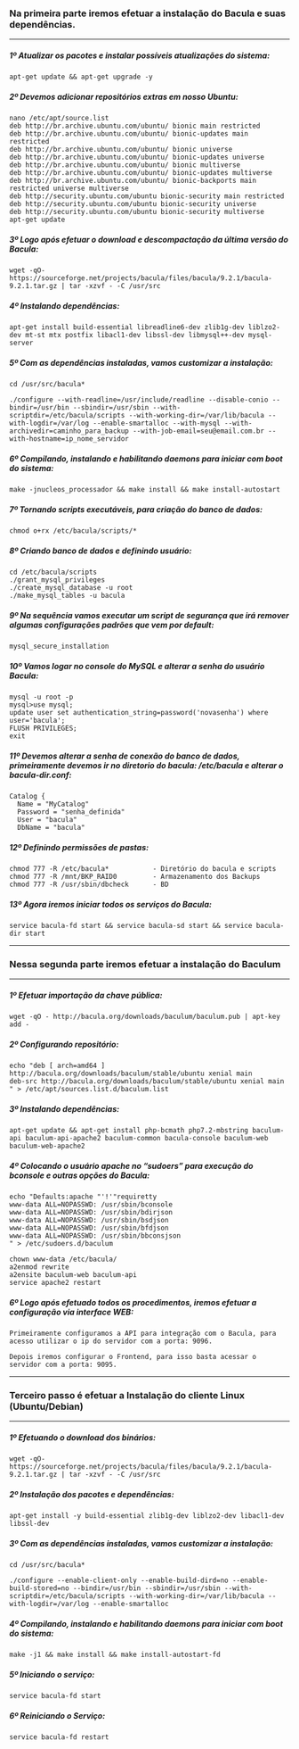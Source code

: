 ### Na primeira parte iremos efetuar a instalação do Bacula e suas dependências.
*******

##### 1º Atualizar os pacotes e instalar possíveis atualizações do sistema:

```
apt-get update && apt-get upgrade -y
```

##### 2º Devemos adicionar repositórios extras em nosso Ubuntu:

```
nano /etc/apt/source.list
deb http://br.archive.ubuntu.com/ubuntu/ bionic main restricted
deb http://br.archive.ubuntu.com/ubuntu/ bionic-updates main restricted
deb http://br.archive.ubuntu.com/ubuntu/ bionic universe
deb http://br.archive.ubuntu.com/ubuntu/ bionic-updates universe
deb http://br.archive.ubuntu.com/ubuntu/ bionic multiverse
deb http://br.archive.ubuntu.com/ubuntu/ bionic-updates multiverse
deb http://br.archive.ubuntu.com/ubuntu/ bionic-backports main restricted universe multiverse
deb http://security.ubuntu.com/ubuntu bionic-security main restricted
deb http://security.ubuntu.com/ubuntu bionic-security universe
deb http://security.ubuntu.com/ubuntu bionic-security multiverse
apt-get update
```

##### 3º Logo após efetuar o download e descompactação da última versão do Bacula:

```
wget -qO- https://sourceforge.net/projects/bacula/files/bacula/9.2.1/bacula-9.2.1.tar.gz | tar -xzvf - -C /usr/src
```

##### 4º Instalando dependências: 

```
apt-get install build-essential libreadline6-dev zlib1g-dev liblzo2-dev mt-st mtx postfix libacl1-dev libssl-dev libmysql++-dev mysql-server
```

##### 5º Com as dependências instaladas, vamos customizar a instalação:

```
cd /usr/src/bacula*

./configure --with-readline=/usr/include/readline --disable-conio --bindir=/usr/bin --sbindir=/usr/sbin --with-scriptdir=/etc/bacula/scripts --with-working-dir=/var/lib/bacula --with-logdir=/var/log --enable-smartalloc --with-mysql --with-archivedir=caminho_para_backup --with-job-email=seu@email.com.br --with-hostname=ip_nome_servidor
```

##### 6º Compilando, instalando e habilitando daemons para iniciar com boot do sistema:

```
make -jnucleos_processador && make install && make install-autostart
```

##### 7º Tornando scripts executáveis, para criação do banco de dados:

```
chmod o+rx /etc/bacula/scripts/*
```

##### 8º Criando banco de dados e definindo usuário:

```
cd /etc/bacula/scripts
./grant_mysql_privileges
./create_mysql_database -u root
./make_mysql_tables -u bacula
```

##### 9º Na sequência vamos executar um script de segurança que irá remover algumas configurações padrões que vem por default:

```
mysql_secure_installation
```

##### 10º Vamos logar no console do MySQL e alterar a senha do usuário Bacula:

```
mysql -u root -p
mysql>use mysql;
update user set authentication_string=password('novasenha') where user='bacula';
FLUSH PRIVILEGES;
exit
```

##### 11º Devemos alterar a senha de conexão do banco de dados, primeiramente devemos ir no diretorio do bacula: /etc/bacula e alterar o bacula-dir.conf:

```
Catalog {
  Name = "MyCatalog"
  Password = "senha_definida"
  User = "bacula"
  DbName = "bacula"
```

##### 12º Definindo permissões de pastas:

```
chmod 777 -R /etc/bacula*           - Diretório do bacula e scripts
chmod 777 -R /mnt/BKP_RAID0         - Armazenamento dos Backups
chmod 777 -R /usr/sbin/dbcheck      - BD
```

##### 13º Agora iremos iniciar todos os serviços do Bacula:

```
service bacula-fd start && service bacula-sd start && service bacula-dir start
```

*******

### Nessa segunda parte iremos efetuar a instalação do Baculum
*******
##### 1º Efetuar importação da chave pública:

```
wget -qO - http://bacula.org/downloads/baculum/baculum.pub | apt-key add -
```

##### 2º Configurando repositório:

```
echo "deb [ arch=amd64 ] http://bacula.org/downloads/baculum/stable/ubuntu xenial main
deb-src http://bacula.org/downloads/baculum/stable/ubuntu xenial main
" > /etc/apt/sources.list.d/baculum.list
```

##### 3º Instalando dependências: 

```
apt-get update && apt-get install php-bcmath php7.2-mbstring baculum-api baculum-api-apache2 baculum-common bacula-console baculum-web baculum-web-apache2
```

##### 4º Colocando o usuário apache no “sudoers” para execução do bconsole e outras opções do Bacula:

```
echo "Defaults:apache "'!'"requiretty
www-data ALL=NOPASSWD: /usr/sbin/bconsole
www-data ALL=NOPASSWD: /usr/sbin/bdirjson
www-data ALL=NOPASSWD: /usr/sbin/bsdjson
www-data ALL=NOPASSWD: /usr/sbin/bfdjson
www-data ALL=NOPASSWD: /usr/sbin/bbconsjson
" > /etc/sudoers.d/baculum

chown www-data /etc/bacula/
a2enmod rewrite
a2ensite baculum-web baculum-api
service apache2 restart
```

##### 6º Logo após efetuado todos os procedimentos, iremos efetuar a configuração via interface WEB:

```
Primeiramente configuramos a API para integração com o Bacula, para acesso utilizar o ip do servidor com a porta: 9096. 

Depois iremos configurar o Frontend, para isso basta acessar o servidor com a porta: 9095.
```

*******

### Terceiro passo é efetuar a Instalação do cliente Linux (Ubuntu/Debian)
*******
##### 1º Efetuando o download dos binários:

```
wget -qO- https://sourceforge.net/projects/bacula/files/bacula/9.2.1/bacula-9.2.1.tar.gz | tar -xzvf - -C /usr/src
```

##### 2º Instalação dos pacotes e dependências:

```
apt-get install -y build-essential zlib1g-dev liblzo2-dev libacl1-dev libssl-dev
```

##### 3º Com as dependências instaladas, vamos customizar a instalação:

```
cd /usr/src/bacula*

./configure --enable-client-only --enable-build-dird=no --enable-build-stored=no --bindir=/usr/bin --sbindir=/usr/sbin --with-scriptdir=/etc/bacula/scripts --with-working-dir=/var/lib/bacula --with-logdir=/var/log --enable-smartalloc
```

##### 4º Compilando, instalando e habilitando daemons para iniciar com boot do sistema:

```
make -j1 && make install && make install-autostart-fd
```

##### 5º Iniciando o serviço:

```
service bacula-fd start
```

##### 6º Reiniciando o Serviço:

```
service bacula-fd restart
```
